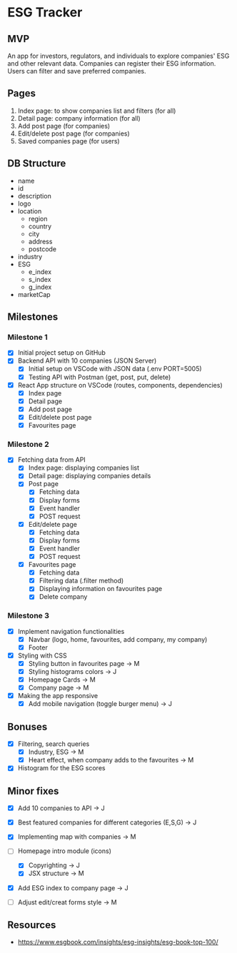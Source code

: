 # ESG Tracker

## MVP

An app for investors, regulators, and individuals to explore companies' ESG and other relevant data. Companies can register their ESG information. Users can filter and save preferred companies.

## Pages

1. Index page: to show companies list and filters (for all)
2. Detail page: company information (for all)
3. Add post page (for companies)
4. Edit/delete post page (for companies)
5. Saved companies page (for users)

## DB Structure
- name
- id
- description
- logo
- location
    - region
    - country
    - city
    - address
    - postcode
- industry
- ESG
    - e_index
    - s_index
    - g_index
- marketCap


## Milestones

### Milestone 1
- [x] Initial project setup on GitHub
- [x] Backend API with 10 companies (JSON Server)
    - [x] Initial setup on VSCode with JSON data (.env PORT=5005)
    - [x] Testing API with Postman (get, post, put, delete)
- [x] React App structure on VSCode (routes, components, dependencies)
    - [x] Index page 
    - [x] Detail page
    - [x] Add post page
    - [x] Edit/delete post page
    - [x] Favourites page

### Milestone 2

- [x] Fetching data from API 
    - [x] Index page: displaying companies list
    - [x] Detail page: displaying companies details
    - [x] Post page
        - [x] Fetching data
        - [x] Display forms
        - [x] Event handler
        - [x] POST request
    - [x] Edit/delete page
        - [x] Fetching data
        - [x] Display forms
        - [x] Event handler
        - [x] POST request
    - [x] Favourites page
        - [x] Fetching data
        - [x] Filtering data (.filter method)
        - [x] Displaying information on favourites page
        - [x] Delete company

### Milestone 3
- [x] Implement navigation functionalities
    - [x] Navbar (logo, home, favourites, add company, my company)
    - [x] Footer
- [x] Styling with CSS
    - [x] Styling button in favourites page -> M
    - [x] Styling histograms colors -> J
    - [x] Homepage Cards -> M
    - [x] Company page -> M
- [x] Making the app responsive
    - [x] Add mobile navigation (toggle burger menu) -> J

## Bonuses
- [x] Filtering, search queries
    - [x] Industry, ESG -> M
    - [x] Heart effect, when company adds to the favourites -> M
- [x] Histogram for the ESG scores

## Minor fixes
- [x] Add 10 companies to API -> J
- [x] Best featured companies for different categories (E,S,G) -> J
- [x] Implementing map with companies -> M
- [ ] Homepage intro module (icons)
    - [x] Copyrighting -> J
    - [x] JSX structure -> M
- [x] Add ESG index to company page -> J
- [ ] Adjust edit/creat forms style -> M



## Resources
- https://www.esgbook.com/insights/esg-insights/esg-book-top-100/



